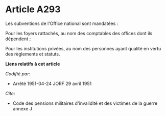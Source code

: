 # Article A293

Les subventions de l'Office national sont mandatées :

Pour les foyers rattachés, au nom des comptables des offices dont ils dépendent ;

Pour les institutions privées, au nom des personnes ayant qualité en vertu des règlements et statuts.

**Liens relatifs à cet article**

_Codifié par_:

  - Arrêté 1951-04-24 JORF 29 avril 1951

_Cite_:

  - Code des pensions militaires d'invalidité et des victimes de la guerre annexe J
